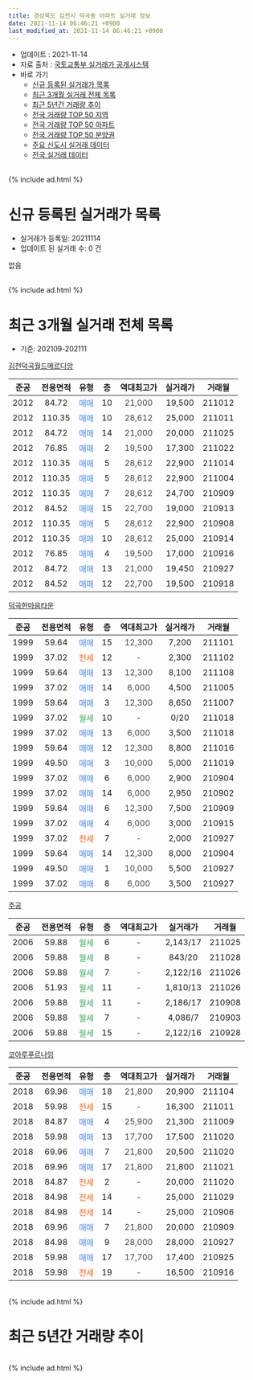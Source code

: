 ```yaml
---
title: 경상북도 김천시 덕곡동 아파트 실거래 정보
date: 2021-11-14 06:46:21 +0900
last_modified_at: 2021-11-14 06:46:21 +0900
---
```


* 업데이트 : 2021-11-14
* 자료 출처 : [국토교통부 실거래가 공개시스템](http://rt.molit.go.kr)
* 바로 가기
    * [신규 등록된 실거래가 목록](#신규-등록된-실거래가-목록)
    * [최근 3개월 실거래 전체 목록](#최근-3개월-실거래-전체-목록)
    * [최근 5년간 거래량 추이](#최근-5년간-거래량-추이)
    * [전국 거래량 TOP 50 지역](https://inasie.github.io/apt-trade-info/최근-3개월-전국에서-가장-거래가-많이-발생한-지역)
    * [전국 거래량 TOP 50 아파트](https://inasie.github.io/apt-trade-info/최근-3개월-전국에서-가장-거래가-많이-발생한-아파트)
    * [전국 거래량 TOP 50 분양권](https://inasie.github.io/apt-trade-info/최근-3개월-전국에서-가장-거래가-많이-발생한-분양권)
    * [주요 신도시 실거래 데이터](https://inasie.github.io/apt-trade-info/주요-신도시)
    * [전국 실거래 데이터](https://inasie.github.io/apt-trade-info/전국)
<br>
{% include ad.html %}
<br>

# 신규 등록된 실거래가 목록
* 실거래가 등록일: 20211114
* 업데이트 된 실거래 수: 0 건

없음

<br>
{% include ad.html %}
<br>

# 최근 3개월 실거래 전체 목록
* 기준: 202109-202111


[김천덕곡월드메르디앙](https://search.naver.com/search.naver?query=%EA%B2%BD%EC%83%81%EB%B6%81%EB%8F%84+%EA%B9%80%EC%B2%9C%EC%8B%9C+%EB%8D%95%EA%B3%A1%EB%8F%99+%EA%B9%80%EC%B2%9C%EB%8D%95%EA%B3%A1%EC%9B%94%EB%93%9C%EB%A9%94%EB%A5%B4%EB%94%94%EC%95%99)

|준공|전용면적|유형|층|역대최고가|실거래가|거래월|
|:---:|:---:|:---:|:---:|:---:|:---:|:---:|
|2012|84.72|<span style="color:#4285f3">매매</span>|10|<span style="color:#444444">21,000</span>|19,500|211012|
|2012|110.35|<span style="color:#4285f3">매매</span>|10|<span style="color:#444444">28,612</span>|25,000|211011|
|2012|84.72|<span style="color:#4285f3">매매</span>|14|<span style="color:#444444">21,000</span>|20,000|211025|
|2012|76.85|<span style="color:#4285f3">매매</span>|2|<span style="color:#444444">19,500</span>|17,300|211022|
|2012|110.35|<span style="color:#4285f3">매매</span>|5|<span style="color:#444444">28,612</span>|22,900|211014|
|2012|110.35|<span style="color:#4285f3">매매</span>|5|<span style="color:#444444">28,612</span>|22,900|211004|
|2012|110.35|<span style="color:#4285f3">매매</span>|7|<span style="color:#444444">28,612</span>|24,700|210909|
|2012|84.52|<span style="color:#4285f3">매매</span>|15|<span style="color:#444444">22,700</span>|19,000|210913|
|2012|110.35|<span style="color:#4285f3">매매</span>|5|<span style="color:#444444">28,612</span>|22,900|210908|
|2012|110.35|<span style="color:#4285f3">매매</span>|10|<span style="color:#444444">28,612</span>|25,000|210914|
|2012|76.85|<span style="color:#4285f3">매매</span>|4|<span style="color:#444444">19,500</span>|17,000|210916|
|2012|84.72|<span style="color:#4285f3">매매</span>|13|<span style="color:#444444">21,000</span>|19,450|210927|
|2012|84.52|<span style="color:#4285f3">매매</span>|12|<span style="color:#444444">22,700</span>|19,500|210918|

[덕곡한마음타운](https://search.naver.com/search.naver?query=%EA%B2%BD%EC%83%81%EB%B6%81%EB%8F%84+%EA%B9%80%EC%B2%9C%EC%8B%9C+%EB%8D%95%EA%B3%A1%EB%8F%99+%EB%8D%95%EA%B3%A1%ED%95%9C%EB%A7%88%EC%9D%8C%ED%83%80%EC%9A%B4)

|준공|전용면적|유형|층|역대최고가|실거래가|거래월|
|:---:|:---:|:---:|:---:|:---:|:---:|:---:|
|1999|59.64|<span style="color:#4285f3">매매</span>|15|<span style="color:#444444">12,300</span>|7,200|211101|
|1999|37.02|<span style="color:#ff5a00">전세</span>|12|<span style="color:#444444">-</span>|2,300|211102|
|1999|59.64|<span style="color:#4285f3">매매</span>|13|<span style="color:#444444">12,300</span>|8,100|211108|
|1999|37.02|<span style="color:#4285f3">매매</span>|14|<span style="color:#444444">6,000</span>|4,500|211005|
|1999|59.64|<span style="color:#4285f3">매매</span>|3|<span style="color:#444444">12,300</span>|8,650|211007|
|1999|37.02|<span style="color:#34a853">월세</span>|10|<span style="color:#444444">-</span>|0/20|211018|
|1999|37.02|<span style="color:#4285f3">매매</span>|13|<span style="color:#444444">6,000</span>|3,500|211018|
|1999|59.64|<span style="color:#4285f3">매매</span>|12|<span style="color:#444444">12,300</span>|8,800|211016|
|1999|49.50|<span style="color:#4285f3">매매</span>|3|<span style="color:#444444">10,000</span>|5,000|211019|
|1999|37.02|<span style="color:#4285f3">매매</span>|6|<span style="color:#444444">6,000</span>|2,900|210904|
|1999|37.02|<span style="color:#4285f3">매매</span>|14|<span style="color:#444444">6,000</span>|2,950|210902|
|1999|59.64|<span style="color:#4285f3">매매</span>|6|<span style="color:#444444">12,300</span>|7,500|210909|
|1999|37.02|<span style="color:#4285f3">매매</span>|4|<span style="color:#444444">6,000</span>|3,000|210915|
|1999|37.02|<span style="color:#ff5a00">전세</span>|7|<span style="color:#444444">-</span>|2,000|210927|
|1999|59.64|<span style="color:#4285f3">매매</span>|14|<span style="color:#444444">12,300</span>|8,000|210904|
|1999|49.50|<span style="color:#4285f3">매매</span>|1|<span style="color:#444444">10,000</span>|5,500|210927|
|1999|37.02|<span style="color:#4285f3">매매</span>|8|<span style="color:#444444">6,000</span>|3,500|210927|

[주공](https://search.naver.com/search.naver?query=%EA%B2%BD%EC%83%81%EB%B6%81%EB%8F%84+%EA%B9%80%EC%B2%9C%EC%8B%9C+%EB%8D%95%EA%B3%A1%EB%8F%99+%EC%A3%BC%EA%B3%B5)

|준공|전용면적|유형|층|역대최고가|실거래가|거래월|
|:---:|:---:|:---:|:---:|:---:|:---:|:---:|
|2006|59.88|<span style="color:#34a853">월세</span>|6|<span style="color:#444444">-</span>|2,143/17|211025|
|2006|59.88|<span style="color:#34a853">월세</span>|8|<span style="color:#444444">-</span>|843/20|211028|
|2006|59.88|<span style="color:#34a853">월세</span>|7|<span style="color:#444444">-</span>|2,122/16|211026|
|2006|51.93|<span style="color:#34a853">월세</span>|11|<span style="color:#444444">-</span>|1,810/13|211026|
|2006|59.88|<span style="color:#34a853">월세</span>|11|<span style="color:#444444">-</span>|2,186/17|210908|
|2006|59.88|<span style="color:#34a853">월세</span>|7|<span style="color:#444444">-</span>|4,086/7|210903|
|2006|59.88|<span style="color:#34a853">월세</span>|15|<span style="color:#444444">-</span>|2,122/16|210928|

[코아루푸르나임](https://search.naver.com/search.naver?query=%EA%B2%BD%EC%83%81%EB%B6%81%EB%8F%84+%EA%B9%80%EC%B2%9C%EC%8B%9C+%EB%8D%95%EA%B3%A1%EB%8F%99+%EC%BD%94%EC%95%84%EB%A3%A8%ED%91%B8%EB%A5%B4%EB%82%98%EC%9E%84)

|준공|전용면적|유형|층|역대최고가|실거래가|거래월|
|:---:|:---:|:---:|:---:|:---:|:---:|:---:|
|2018|69.96|<span style="color:#4285f3">매매</span>|18|<span style="color:#444444">21,800</span>|20,900|211104|
|2018|59.98|<span style="color:#ff5a00">전세</span>|15|<span style="color:#444444">-</span>|16,300|211011|
|2018|84.87|<span style="color:#4285f3">매매</span>|4|<span style="color:#444444">25,900</span>|21,300|211009|
|2018|59.98|<span style="color:#4285f3">매매</span>|13|<span style="color:#444444">17,700</span>|17,500|211020|
|2018|69.96|<span style="color:#4285f3">매매</span>|7|<span style="color:#444444">21,800</span>|20,500|211020|
|2018|69.96|<span style="color:#4285f3">매매</span>|17|<span style="color:#444444">21,800</span>|21,800|211021|
|2018|84.87|<span style="color:#ff5a00">전세</span>|2|<span style="color:#444444">-</span>|20,000|211020|
|2018|84.98|<span style="color:#ff5a00">전세</span>|14|<span style="color:#444444">-</span>|25,000|211029|
|2018|84.98|<span style="color:#ff5a00">전세</span>|14|<span style="color:#444444">-</span>|25,000|210906|
|2018|69.96|<span style="color:#4285f3">매매</span>|7|<span style="color:#444444">21,800</span>|20,000|210909|
|2018|84.98|<span style="color:#4285f3">매매</span>|9|<span style="color:#444444">28,000</span>|28,000|210927|
|2018|59.98|<span style="color:#4285f3">매매</span>|17|<span style="color:#444444">17,700</span>|17,400|210925|
|2018|59.98|<span style="color:#ff5a00">전세</span>|19|<span style="color:#444444">-</span>|16,500|210916|


<br>
{% include ad.html %}
<br>

# 최근 5년간 거래량 추이


<div style="width:100%;">
    <canvas id="deal_progress" height="200"></canvas>
</div>

<script>
new Chart(document.getElementById("deal_progress"), {
    type: 'line',
    data: {
        labels: ['201611','201612','201701','201702','201703','201704','201705','201706','201707','201708','201709','201710','201711','201712','201801','201802','201803','201804','201805','201806','201807','201808','201809','201810','201811','201812','201901','201902','201903','201904','201905','201906','201907','201908','201909','201910','201911','201912','202001','202002','202003','202004','202005','202006','202007','202008','202009','202010','202011','202012','202101','202102','202103','202104','202105','202106','202107','202108','202109','202110','202111'],
        datasets: [{
            label: '매매',
            pointRadius: 1,
            data: [5, 4, 4, 3, 2, 4, 6, 1, 4, 3, 4, 1, 2, 1, 6, 7, 3, 9, 3, 6, 16, 9, 8, 17, 4, 63, 8, 7, 38, 10, 7, 5, 5, 2, 8, 4, 9, 8, 8, 9, 107, 28, 38, 24, 9, 7, 7, 7, 12, 16, 15, 18, 23, 55, 36, 25, 22, 19, 17, 15, 3],
            borderColor: "rgba(255, 201, 14, 1)",
            backgroundColor: "rgba(255, 201, 14, 0.5)",
            fill: false,
            lineTension: 0
        },{
            label: '전월세',
            pointRadius: 1,
            data: [7, 3, 7, 5, 11, 32, 11, 10, 11, 2, 11, 5, 8, 2, 8, 9, 2, 6, 13, 5, 6, 8, 5, 5, 7, 6, 14, 8, 7, 24, 13, 13, 9, 7, 4, 8, 9, 5, 10, 5, 8, 41, 58, 35, 34, 13, 10, 6, 4, 6, 11, 4, 2, 35, 17, 7, 8, 12, 6, 8, 1],
            borderColor: "rgba(0, 141, 185, 1)",
            backgroundColor: "rgba(0, 141, 185, 0.5)",
            fill: false,
            lineTension: 0
        }
        ]
    },
    options: {
        responsive: true,
        title: {
            display: false
        },
        tooltips: {
            mode: 'index',
            intersect: false
        },
        hover: {
            mode: 'nearest',
            intersect: true
        },
        scales: {
            xAxes: [{
                display: true,
                scaleLabel: {
                    display: true,
                    labelString: '년/월'
                }
            }],
            yAxes: [{
                display: true,
                ticks: {
                    suggestedMin: 0,
                },
                scaleLabel: {
                    display: true,
                    labelString: '실거래 수'
                }
            }]
        }
    }
});

</script>


<br>
{% include ad.html %}
<br>

